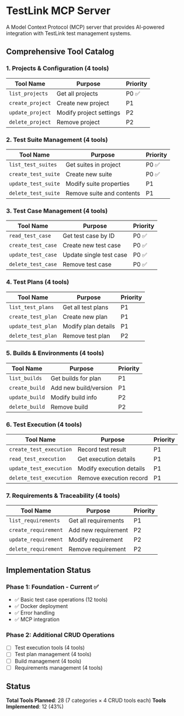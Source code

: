 # TestLink MCP Server

A Model Context Protocol (MCP) server that provides AI-powered integration with TestLink test management systems.

## Comprehensive Tool Catalog

### 1. Projects & Configuration (4 tools)

| Tool Name | Purpose | Priority |
|-----------|---------|----------|
| `list_projects` | Get all projects | P0 ✅ |
| `create_project` | Create new project | P1 |
| `update_project` | Modify project settings | P2 |
| `delete_project` | Remove project | P2 |

### 2. Test Suite Management (4 tools)

| Tool Name | Purpose | Priority |
|-----------|---------|----------|
| `list_test_suites` | Get suites in project | P0 ✅ |
| `create_test_suite` | Create new suite | P0 ✅ |
| `update_test_suite` | Modify suite properties | P1 |
| `delete_test_suite` | Remove suite and contents | P1 |

### 3. Test Case Management (4 tools)

| Tool Name | Purpose | Priority |
|-----------|---------|----------|
| `read_test_case` | Get test case by ID | P0 ✅ |
| `create_test_case` | Create new test case | P0 ✅ |
| `update_test_case` | Update single test case | P0 ✅ |
| `delete_test_case` | Remove test case | P0 ✅ |

### 4. Test Plans (4 tools)

| Tool Name | Purpose | Priority |
|-----------|---------|----------|
| `list_test_plans` | Get all test plans | P1 |
| `create_test_plan` | Create new plan | P1 |
| `update_test_plan` | Modify plan details | P1 |
| `delete_test_plan` | Remove test plan | P2 |

### 5. Builds & Environments (4 tools)

| Tool Name | Purpose | Priority |
|-----------|---------|----------|
| `list_builds` | Get builds for plan | P1 |
| `create_build` | Add new build/version | P1 |
| `update_build` | Modify build info | P2 |
| `delete_build` | Remove build | P2 |

### 6. Test Execution (4 tools)

| Tool Name | Purpose | Priority |
|-----------|---------|----------|
| `create_test_execution` | Record test result | P1 |
| `read_test_execution` | Get execution details | P1 |
| `update_test_execution` | Modify execution details | P1 |
| `delete_test_execution` | Remove execution record | P1 |

### 7. Requirements & Traceability (4 tools)

| Tool Name | Purpose | Priority |
|-----------|---------|----------|
| `list_requirements` | Get all requirements | P1 |
| `create_requirement` | Add new requirement | P2 |
| `update_requirement` | Modify requirement | P2 |
| `delete_requirement` | Remove requirement | P2 |


## Implementation Status

### Phase 1: Foundation - Current ✅
- ✅ Basic test case operations (12 tools)
- ✅ Docker deployment
- ✅ Error handling
- ✅ MCP integration

### Phase 2: Additional CRUD Operations
- [ ] Test execution tools (4 tools)
- [ ] Test plan management (4 tools)
- [ ] Build management (4 tools)
- [ ] Requirements management (4 tools)

## Status

**Total Tools Planned**: 28 (7 categories × 4 CRUD tools each)
**Tools Implemented**: 12 (43%)